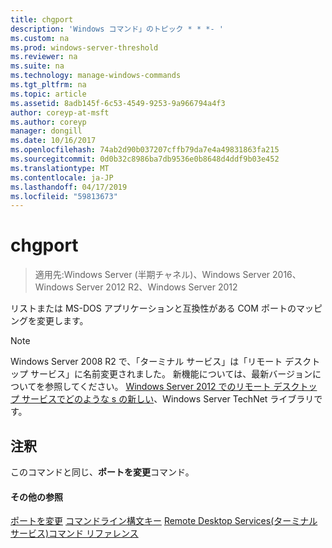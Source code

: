 ```yaml
---
title: chgport
description: 'Windows コマンド」のトピック * * *- '
ms.custom: na
ms.prod: windows-server-threshold
ms.reviewer: na
ms.suite: na
ms.technology: manage-windows-commands
ms.tgt_pltfrm: na
ms.topic: article
ms.assetid: 8adb145f-6c53-4549-9253-9a966794a4f3
author: coreyp-at-msft
ms.author: coreyp
manager: dongill
ms.date: 10/16/2017
ms.openlocfilehash: 74ab2d90b037207cffb79da7e4a49831863fa215
ms.sourcegitcommit: 0d0b32c8986ba7db9536e0b8648d4ddf9b03e452
ms.translationtype: MT
ms.contentlocale: ja-JP
ms.lasthandoff: 04/17/2019
ms.locfileid: "59813673"
---
```

# <a name="chgport"></a>chgport

>適用先:Windows Server (半期チャネル)、Windows Server 2016、Windows Server 2012 R2、Windows Server 2012

リストまたは MS-DOS アプリケーションと互換性がある COM ポートのマッピングを変更します。
> [!NOTE]
> Windows Server 2008 R2 で、「ターミナル サービス」は「リモート デスクトップ サービス」に名前変更されました。 新機能については、最新バージョンについてを参照してください。 [Windows Server 2012 でのリモート デスクトップ サービスでどのような s の新しい](https://technet.microsoft.com/library/hh831527)、Windows Server TechNet ライブラリです。
## <a name="remarks"></a>注釈
このコマンドと同じ、**ポートを変更**コマンド。
#### <a name="additional-references"></a>その他の参照
[ポートを変更](change-port.md)
[コマンドライン構文キー](command-line-syntax-key.md)
[Remote Desktop Services&#40;ターミナル サービス&#41;コマンド リファレンス](remote-desktop-services-terminal-services-command-reference.md)
